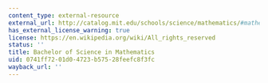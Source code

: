 ```yaml
---
content_type: external-resource
external_url: http://catalog.mit.edu/schools/science/mathematics/#mathematics-bs-course-18
has_external_license_warning: true
license: https://en.wikipedia.org/wiki/All_rights_reserved
status: ''
title: Bachelor of Science in Mathematics
uid: 0741ff72-01d0-4723-b575-28feefc8f3fc
wayback_url: ''
---
```

